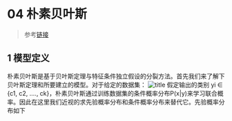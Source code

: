 # 04 朴素贝叶斯
>参考[链接](https://www.cnblogs.com/jiangxinyang/p/9297803.html)

## 1 模型定义
朴素贝叶斯是基于贝叶斯定理与特征条件独立假设的分裂方法。首先我们来了解下贝叶斯定理和所要建立的模型。对于给定的数据集：
![title](https://i.loli.net/2019/03/28/5c9caacca75a0.png)
假定输出的类别 yi ∈ {c1, c2, ...., ck}，朴素贝叶斯通过训练数据集的条件概率分布P(x|y)来学习联合概率。因此在这里我们近视的求先验概率分布和条件概率分布来替代它。先验概率分布如下